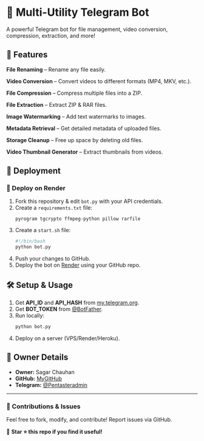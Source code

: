 # 📂 Multi-Utility Telegram Bot

A powerful Telegram bot for file management, video conversion, compression, extraction, and more!

## 🌟 Features
**File Renaming** – Rename any file easily.

**Video Conversion** – Convert videos to different formats (MP4, MKV, etc.).

**File Compression** – Compress multiple files into a ZIP.

**File Extraction** – Extract ZIP & RAR files.

**Image Watermarking** – Add text watermarks to images.

**Metadata Retrieval** – Get detailed metadata of uploaded files.

**Storage Cleanup** – Free up space by deleting old files.

**Video Thumbnail Generator** – Extract thumbnails from videos.

## 🚀 Deployment

### 🔹 Deploy on **Render**
1. Fork this repository & edit `bot.py` with your API credentials.
2. Create a `requirements.txt` file:
   ```
   pyrogram tgcrypto ffmpeg-python pillow rarfile
   ```
3. Create a `start.sh` file:
   ```bash
   #!/bin/bash
   python bot.py
   ```
4. Push your changes to GitHub.
5. Deploy the bot on [Render](https://render.com/) using your GitHub repo.

## 🛠 Setup & Usage
1. Get **API_ID** and **API_HASH** from [my.telegram.org](https://my.telegram.org/apps).
2. Get **BOT_TOKEN** from [@BotFather](https://t.me/BotFather).
3. Run locally:
   ```bash
   python bot.py
   ```
4. Deploy on a server (VPS/Render/Heroku).

## 👤 Owner Details
- **Owner:** Sagar Chauhan
- **GitHub:** [MyGitHub](https://github.com/sagarchauhansk)
- **Telegram:** [@Pentasteradmin](https://t.me/Pentasteradmin)

---
### 📢 Contributions & Issues
Feel free to fork, modify, and contribute! Report issues via GitHub.

🔹 **Star ⭐ this repo if you find it useful!**

